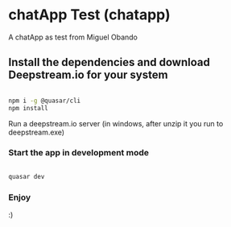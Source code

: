 # chatApp Test (chatapp)

  

A chatApp as test from Miguel Obando

  

## Install the dependencies and download Deepstream.io for your system

```bash

npm i -g @quasar/cli
npm install

```

Run a deepstream.io server (in windows, after unzip it you run to deepstream.exe)
  

  

### Start the app in development mode

```bash

quasar dev

````

### Enjoy 
:)